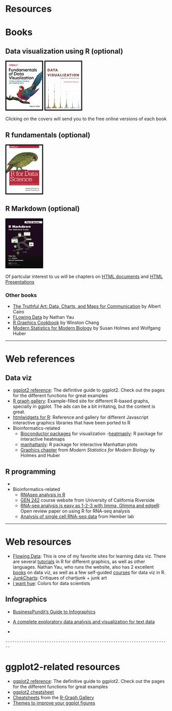 Resources
================

# Books

## Data visualization using R (optional)

<a href="https://serialmentor.com/dataviz/index.html" target="_blank"><img  style="height:150px; width:112px; border: 3px solid black;" src="img/wilke.jpg"/></a>
<a href="https://socviz.co/" target="_blank"><img  src="img/healy.jpg" style="border: 3px solid black;height:150px; width:112px"/></a>

Clicking on the covers will send you to the free online versions of each
book

## R fundamentals (optional)

<a href="https://r4ds.had.co.nz/" target="_blank"><img style="height:150px; width:112px; border: 3px solid black" src = "img/r4ds.png"/></a>

## R Markdown (optional)

<a href="https://bookdown.org/yihui/rmarkdown/" target="_blank"><img src='img/rmd.png' style="width:112px; height:150px; border:3px solid black" /></a>

Of partcular interest to us will be chapters on
<a href="https://bookdown.org/yihui/rmarkdown/html-document.html" target="_blank">HTML documents</a>
and
<a href="https://bookdown.org/yihui/rmarkdown/ioslides-presentation.html" target="_blank">HTML Presentations</a>

### Other books

-   <a href="http://www.thefunctionalart.com/p/the-truthful-art-book.html" target="_blank">The Truthful Art: Data, Charts, and Maps for Communication</a>
    by Albert Cairo
-   <a href="https://www.amazon.com/gp/product/0470944889/" target="_blank">FLowing Data</a>
    by Nathan Yau
-   <a href="http://www.cookbook-r.com/Graphs/" target="_blank">R Graphics Cookbook</a>
    by Winston Chang
-   <a href="http://web.stanford.edu/class/bios221/book/index.html" target="_blank">Modern Statistics for Modern Biology</a>
    by Susan Holmes and Wolfgang Huber

------------------------------------------------------------------------

# Web references

## Data viz

-   <a href="https://ggplot2.tidyverse.org/" target="_blank">ggplot2 reference</a>:
    The definitive guide to ggplot2. Check out the pages for the
    different functions for great examples
-   [R graph gallery](https://www.r-graph-gallery.com/): Example-filled
    site for different R-based graphs, specially in ggplot. The ads can
    be a bit irritating, but the content is great.
-   [htmlwidgets for R](https://www.htmlwidgets.org/): Reference and
    gallery for different Javascript interactive graphics libraries that
    have been ported to R
-   Bioinformatics-related
    -   <a href="http://www.bioconductor.org/packages/release/BiocViews.html#___Visualization" target="_blank">Bioconductor packages</a>
        for visualization
        -[heatmaply](https://cran.r-project.org/web/packages/heatmaply/vignettes/heatmaply.html):
        R package for interactive heatmaps
    -   [manhattanly](https://cran.r-project.org/web/packages/manhattanly/):
        R package for interactive Manhattan plots
    -   [Graphics
        chapter](http://web.stanford.edu/class/bios221/book/Chap-Graphics.html)
        from *Modern Statistics for Modern Biology* by Holmes and Huber

## R programming

-   
-   Bioinformatics-related
    -   [RNAseq analysis in
        R](http://combine-australia.github.io/RNAseq-R/)
    -   [GEN 242](http://girke.bioinformatics.ucr.edu/GEN242/index.html)
        course website from University of California Riverside
    -   [RNA-seq analysis is easy as 1-2-3 with limma, Glimma and
        edgeR](https://f1000research.com/articles/5-1408/v3): Open
        review paper on using R for RNA-seq analysis
    -   [Analysis of single cell RNA-seq
        data](https://hemberg-lab.github.io/scRNA.seq.course/index.html)
        from Hember lab

------------------------------------------------------------------------

# Web resources

-   [Flowing Data](https://www.flowingdata.com): This is one of my
    favorite sites for learning data viz. There are several
    [tutorials](https://flowingdata.com/category/tutorials/) in R for
    different graphics, as well as other languages. Nathan Yau, who runs
    the website, also has 2 excellent
    [books](https://flowingdata.com/books/) on data viz, as well as a
    few self-guided [courses](https://flowingdata.com/courses/) for data
    viz in R.
-   [JunkCharts](https://junkcharts.typepad.com): Critiques of
    chartjunk + junk art
-   [I want hue](https://medialab.github.io/iwanthue/): Colors for data
    scientists

## Infographics

-   [BusinessPundit’s Guide to
    Infographics](https://www.businesspundit.com/guide-to-infographics/)

-   [A complete exploratory data analysis and visualization for text
    data](https://towardsdatascience.com/a-complete-exploratory-data-analysis-and-visualization-for-text-data-29fb1b96fb6a)

-   

    ------------------------------------------------------------------------

# ggplot2-related resources

-   <a href="https://ggplot2.tidyverse.org/" target="_blank">ggplot2 reference</a>:
    The definitive guide to ggplot2. Check out the pages for the
    different functions for great examples
-   <a href="https://github.com/rstudio/cheatsheets/raw/master/data-visualization-2.1.pdf" target="_blank">ggplot2 cheatsheet</a>
-   <a href="https://www.r-graph-gallery.com/cheatsheet/" target="_blank">Cheatsheets</a>
    from the
    <a href="https://www.r-graph-gallery.com/" target="_blank">R-Graph Gallery</a>
-   [Themes to improve your ggplot
    figures](https://rfortherestofus.com/2019/08/themes-to-improve-your-ggplot-figures/)
